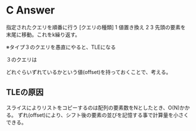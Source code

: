 # C Answer
指定されたクエリを順番に行う
[クエリの種類]
1 値置き換え
2 
3 先頭の要素を末尾に移動。これをk繰り返す。

※タイプ３のクエリを愚直にやると、TLEになる

３のクエリは

どれぐらいずれているかという値(offset)を持っておくことで、考える。


## TLEの原因
スライスによりリストをコピーするのは配列の要素数をNとしたとき、O(N)かかる。
ずれ(offset)により、シフト後の要素の並びを記憶する事で計算量を小さくできる。